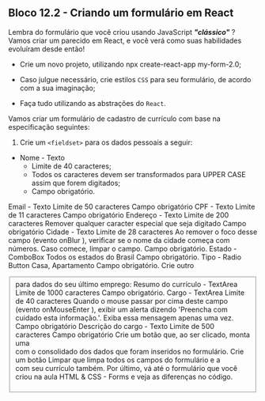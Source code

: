 ## Bloco 12.2 - Criando um formulário em React

Lembra do formulário que você criou usando JavaScript ***"clássico"*** ? Vamos criar um parecido em React, e você verá como suas habilidades evoluíram desde então!

- Crie um novo projeto, utilizando npx create-react-app my-form-2.0;

- Caso julgue necessário, crie estilos `CSS` para seu formulário, de acordo com a sua imaginação;

- Faça tudo utilizando as abstrações do `React`.

Vamos criar um formulário de cadastro de currículo com base na especificação seguintes:

1. Crie um `<fieldset>` para os dados pessoais a seguir:
- Nome - Texto
  - Limite de 40 caracteres;
  - Todos os caracteres devem ser transformados para UPPER CASE assim que forem digitados;
  - Campo obrigatório.

Email - Texto
Limite de 50 caracteres
Campo obrigatório
CPF - Texto
Limite de 11 caracteres
Campo obrigatório
Endereço - Texto
Limite de 200 caracteres
Remover qualquer caracter especial que seja digitado
Campo obrigatório
Cidade - Texto
Limite de 28 caracteres
Ao remover o foco desse campo (evento onBlur ), verificar se o nome da cidade começa com números. Caso comece, limpar o campo.
Campo obrigatório.
Estado - ComboBox
Todos os estados do Brasil
Campo obrigatório.
Tipo - Radio Button
Casa, Apartamento
Campo obrigatório.
Crie outro <fieldset> para dados do seu último emprego:
Resumo do currículo - TextArea
Limite de 1000 caracteres
Campo obrigatório.
Cargo - TextArea
Limite de 40 caracteres
Quando o mouse passar por cima deste campo (evento onMouseEnter ), exibir um alerta dizendo 'Preencha com cuidado esta informação.'. Exiba essa mensagem apenas uma vez.
Campo obrigatório
Descrição do cargo - Texto
Limite de 500 caracteres
Campo obrigatório
Crie um botão que, ao ser clicado, monta uma <div> com o consolidado dos dados que foram inseridos no formulário.
Crie um botão Limpar que limpa todos os campos do formulário e a <div> com seu currículo também.
Por último, vá até o formulário que você criou na aula HTML & CSS - Forms e veja as diferenças no código.
